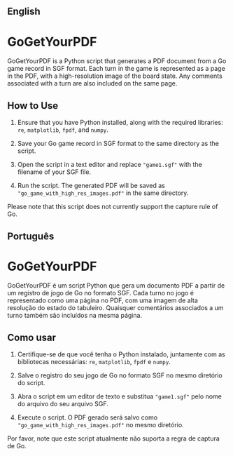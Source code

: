 ## English

# GoGetYourPDF

GoGetYourPDF is a Python script that generates a PDF document from a Go game record in SGF format. Each turn in the game is represented as a page in the PDF, with a high-resolution image of the board state. Any comments associated with a turn are also included on the same page.

## How to Use

1. Ensure that you have Python installed, along with the required libraries: `re`, `matplotlib`, `fpdf`, and `numpy`.

2. Save your Go game record in SGF format to the same directory as the script.

3. Open the script in a text editor and replace `"game1.sgf"` with the filename of your SGF file.

4. Run the script. The generated PDF will be saved as `"go_game_with_high_res_images.pdf"` in the same directory.

Please note that this script does not currently support the capture rule of Go.

## Português

# GoGetYourPDF

GoGetYourPDF é um script Python que gera um documento PDF a partir de um registro de jogo de Go no formato SGF. Cada turno no jogo é representado como uma página no PDF, com uma imagem de alta resolução do estado do tabuleiro. Quaisquer comentários associados a um turno também são incluídos na mesma página.

## Como usar

1. Certifique-se de que você tenha o Python instalado, juntamente com as bibliotecas necessárias: `re`, `matplotlib`, `fpdf` e `numpy`.

2. Salve o registro do seu jogo de Go no formato SGF no mesmo diretório do script.

3. Abra o script em um editor de texto e substitua `"game1.sgf"` pelo nome do arquivo do seu arquivo SGF.

4. Execute o script. O PDF gerado será salvo como `"go_game_with_high_res_images.pdf"` no mesmo diretório.

Por favor, note que este script atualmente não suporta a regra de captura de Go.
